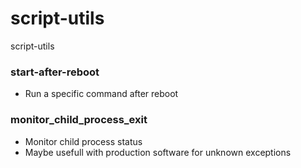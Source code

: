 # script-utils
script-utils 


### start-after-reboot
* Run a specific command after reboot

### monitor_child_process_exit
* Monitor child process status
* Maybe usefull with production software for unknown exceptions
